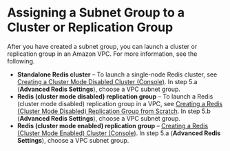 # Assigning a Subnet Group to a Cluster or Replication Group<a name="SubnetGroups.Assigning"></a>

After you have created a subnet group, you can launch a cluster or replication group in an Amazon VPC\. For more information, see the following\.
+ **Standalone Redis cluster** – To launch a single\-node Redis cluster, see [Creating a Cluster Mode Disabled Cluster \(Console\)](Clusters.Create.CON.Redis.md)\. In step 5\.a \(**Advanced Redis Settings**\), choose a VPC subnet group\.
+ **Redis \(cluster mode disabled\) replication group** – To launch a Redis \(cluster mode disabled\) replication group in a VPC, see [Creating a Redis \(Cluster Mode Disabled\) Replication Group from Scratch](Replication.CreatingReplGroup.NoExistingCluster.Classic.md)\. In step 5\.b \(**Advanced Redis Settings**\), choose a VPC subnet group\.
+ **Redis \(cluster mode enabled\) replication group** – [Creating a Redis \(Cluster Mode Enabled\) Cluster \(Console\)](Replication.CreatingReplGroup.NoExistingCluster.Cluster.md#Replication.CreatingReplGroup.NoExistingCluster.Cluster.CON)\. In step 5\.a \(**Advanced Redis Settings**\), choose a VPC subnet group\.